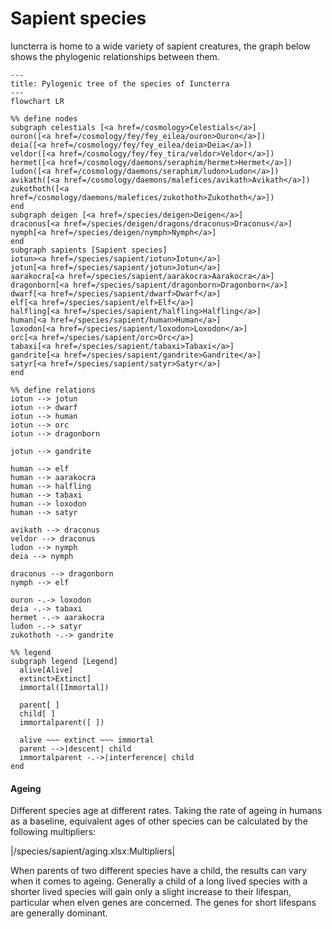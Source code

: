 # Sapient species

Iuncterra is home to a wide variety of sapient creatures, the graph below shows the phylogenic relationships between them.

```mermaid
---
title: Pylogenic tree of the species of Iuncterra
---
flowchart LR

%% define nodes
subgraph celestials [<a href=/cosmology>Celestials</a>]
ouron([<a href=/cosmology/fey/fey_eilea/ouron>Ouron</a>])
deia([<a href=/cosmology/fey/fey_eilea/deia>Deia</a>])
veldor([<a href=/cosmology/fey/fey_tira/veldor>Veldor</a>])
hermet([<a href=/cosmology/daemons/seraphim/hermet>Hermet</a>])
ludon([<a href=/cosmology/daemons/seraphim/ludon>Ludon</a>])
avikath([<a href=/cosmology/daemons/malefices/avikath>Avikath</a>])
zukothoth([<a href=/cosmology/daemons/malefices/zukothoth>Zukothoth</a>])
end
subgraph deigen [<a href=/species/deigen>Deigen</a>]
draconus[<a href=/species/deigen/dragons/draconus>Draconus</a>]
nymph[<a href=/species/deigen/nymph>Nymph</a>]
end
subgraph sapients [Sapient species]
iotun><a href=/species/sapient/iotun>Iotun</a>]
jotun[<a href=/species/sapient/jotun>Jotun</a>]
aarakocra[<a href=/species/sapient/aarakocra>Aarakocra</a>]
dragonborn[<a href=/species/sapient/dragonborn>Dragonborn</a>]
dwarf[<a href=/species/sapient/dwarf>Dwarf</a>]
elf[<a href=/species/sapient/elf>Elf</a>]
halfling[<a href=/species/sapient/halfling>Halfling</a>]
human[<a href=/species/sapient/human>Human</a>]
loxodon[<a href=/species/sapient/loxodon>Loxodon</a>]
orc[<a href=/species/sapient/orc>Orc</a>]
tabaxi[<a href=/species/sapient/tabaxi>Tabaxi</a>]
gandrite[<a href=/species/sapient/gandrite>Gandrite</a>]
satyr[<a href=/species/sapient/satyr>Satyr</a>]
end

%% define relations
iotun --> jotun
iotun --> dwarf
iotun --> human
iotun --> orc
iotun --> dragonborn

jotun --> gandrite

human --> elf
human --> aarakocra
human --> halfling
human --> tabaxi
human --> loxodon
human --> satyr

avikath --> draconus
veldor --> draconus
ludon --> nymph
deia --> nymph

draconus --> dragonborn
nymph --> elf

ouron -.-> loxodon
deia -.-> tabaxi
hermet -.-> aarakocra
ludon -.-> satyr
zukothoth -.-> gandrite

%% legend
subgraph legend [Legend]
  alive[Alive]
  extinct>Extinct]
  immortal([Immortal])
  
  parent[ ]
  child[ ]
  immortalparent([ ])

  alive ~~~ extinct ~~~ immortal
  parent -->|descent| child
  immortalparent -.->|interference| child
end

```

#### Ageing
Different species age at different rates. Taking the rate of ageing in humans as a baseline, equivalent ages of other species can be calculated by the following multipliers:

|/species/sapient/aging.xlsx:Multipliers|

When parents of two different species have a child, the results can vary when it comes to ageing. Generally a child of a long lived species with a shorter lived species will gain only a slight increase to their lifespan, particular when elven genes are concerned. The genes for short lifespans are generally dominant.